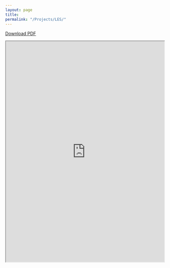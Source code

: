 ```yaml
---
layout: page
title: 
permalink: "/Projects/LES/"
---
```

<a href="https://bryantjmoy.github.io/assets/APSA2019RickertWaterburyMoy.pdf">Download PDF</a>

<div style="width: 100%; height:700">
<iframe src="https://bryantjmoy.github.io/assets/APSA2019RickertWaterburyMoy.pdf" width="100%" height="700">
This browser does not support PDFs. Please download the PDF to view it: <a href="https://bryantjmoy.github.io/assets/APSA2019RickertWaterburyMoy.pdf">Download PDF</a>
</iframe>
</div>


